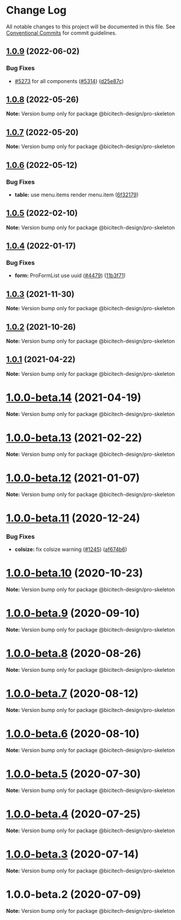 # Change Log

All notable changes to this project will be documented in this file. See [Conventional Commits](https://conventionalcommits.org) for commit guidelines.

## [1.0.9](https://github.com/ant-design/pro-components/compare/@bicitech-design/pro-skeleton@1.0.8...@bicitech-design/pro-skeleton@1.0.9) (2022-06-02)

### Bug Fixes

- [#5273](https://github.com/ant-design/pro-components/issues/5273) for all components ([#5314](https://github.com/ant-design/pro-components/issues/5314)) ([d25e87c](https://github.com/ant-design/pro-components/commit/d25e87c68db8e3c8d120ffc4cc7cd95e33ce6c24))

## [1.0.8](https://github.com/ant-design/pro-components/compare/@bicitech-design/pro-skeleton@1.0.7...@bicitech-design/pro-skeleton@1.0.8) (2022-05-26)

**Note:** Version bump only for package @bicitech-design/pro-skeleton

## [1.0.7](https://github.com/ant-design/pro-components/compare/@bicitech-design/pro-skeleton@1.0.6...@bicitech-design/pro-skeleton@1.0.7) (2022-05-20)

**Note:** Version bump only for package @bicitech-design/pro-skeleton

## [1.0.6](https://github.com/ant-design/pro-components/compare/@bicitech-design/pro-skeleton@1.0.5...@bicitech-design/pro-skeleton@1.0.6) (2022-05-12)

### Bug Fixes

- **table:** use menu.items render menu.item ([6f32179](https://github.com/ant-design/pro-components/commit/6f32179c6f411ac77fb743294d9d7838fa4bfc04))

## [1.0.5](https://github.com/ant-design/pro-components/compare/@bicitech-design/pro-skeleton@1.0.4...@bicitech-design/pro-skeleton@1.0.5) (2022-02-10)

**Note:** Version bump only for package @bicitech-design/pro-skeleton

## [1.0.4](https://github.com/ant-design/pro-components/compare/@bicitech-design/pro-skeleton@1.0.3...@bicitech-design/pro-skeleton@1.0.4) (2022-01-17)

### Bug Fixes

- **form:** ProFormList use uuid ([#4479](https://github.com/ant-design/pro-components/issues/4479)) ([11b3f71](https://github.com/ant-design/pro-components/commit/11b3f717cf545d9a361f173975586a99375c6517))

## [1.0.3](https://github.com/ant-design/pro-components/compare/@bicitech-design/pro-skeleton@1.0.2...@bicitech-design/pro-skeleton@1.0.3) (2021-11-30)

**Note:** Version bump only for package @bicitech-design/pro-skeleton

## [1.0.2](https://github.com/ant-design/pro-components/compare/@bicitech-design/pro-skeleton@1.0.1...@bicitech-design/pro-skeleton@1.0.2) (2021-10-26)

**Note:** Version bump only for package @bicitech-design/pro-skeleton

## [1.0.1](https://github.com/ant-design/pro-components/compare/@bicitech-design/pro-skeleton@1.0.0-beta.14...@bicitech-design/pro-skeleton@1.0.1) (2021-04-22)

**Note:** Version bump only for package @bicitech-design/pro-skeleton

# [1.0.0-beta.14](https://github.com/ant-design/pro-components/compare/@bicitech-design/pro-skeleton@1.0.0-beta.13...@bicitech-design/pro-skeleton@1.0.0-beta.14) (2021-04-19)

**Note:** Version bump only for package @bicitech-design/pro-skeleton

# [1.0.0-beta.13](https://github.com/ant-design/pro-components/compare/@bicitech-design/pro-skeleton@1.0.0-beta.12...@bicitech-design/pro-skeleton@1.0.0-beta.13) (2021-02-22)

**Note:** Version bump only for package @bicitech-design/pro-skeleton

# [1.0.0-beta.12](https://github.com/ant-design/pro-components/compare/@bicitech-design/pro-skeleton@1.0.0-beta.11...@bicitech-design/pro-skeleton@1.0.0-beta.12) (2021-01-07)

**Note:** Version bump only for package @bicitech-design/pro-skeleton

# [1.0.0-beta.11](https://github.com/ant-design/pro-components/compare/@bicitech-design/pro-skeleton@1.0.0-beta.10...@bicitech-design/pro-skeleton@1.0.0-beta.11) (2020-12-24)

### Bug Fixes

- **colsize:** fix colsize warning ([#1245](https://github.com/ant-design/pro-components/issues/1245)) ([af674b6](https://github.com/ant-design/pro-components/commit/af674b661f53ef7f537bd49bea32784274cf0d34))

# [1.0.0-beta.10](https://github.com/ant-design/pro-components/compare/@bicitech-design/pro-skeleton@1.0.0-beta.9...@bicitech-design/pro-skeleton@1.0.0-beta.10) (2020-10-23)

**Note:** Version bump only for package @bicitech-design/pro-skeleton

# [1.0.0-beta.9](https://github.com/ant-design/pro-components/compare/@bicitech-design/pro-skeleton@1.0.0-beta.8...@bicitech-design/pro-skeleton@1.0.0-beta.9) (2020-09-10)

**Note:** Version bump only for package @bicitech-design/pro-skeleton

# [1.0.0-beta.8](https://github.com/ant-design/pro-components/compare/@bicitech-design/pro-skeleton@1.0.0-beta.7...@bicitech-design/pro-skeleton@1.0.0-beta.8) (2020-08-26)

**Note:** Version bump only for package @bicitech-design/pro-skeleton

# [1.0.0-beta.7](https://github.com/ant-design/pro-components/compare/@bicitech-design/pro-skeleton@1.0.0-beta.6...@bicitech-design/pro-skeleton@1.0.0-beta.7) (2020-08-12)

**Note:** Version bump only for package @bicitech-design/pro-skeleton

# [1.0.0-beta.6](https://github.com/ant-design/pro-components/compare/@bicitech-design/pro-skeleton@1.0.0-beta.5...@bicitech-design/pro-skeleton@1.0.0-beta.6) (2020-08-10)

**Note:** Version bump only for package @bicitech-design/pro-skeleton

# [1.0.0-beta.5](https://github.com/ant-design/pro-components/compare/@bicitech-design/pro-skeleton@1.0.0-beta.4...@bicitech-design/pro-skeleton@1.0.0-beta.5) (2020-07-30)

**Note:** Version bump only for package @bicitech-design/pro-skeleton

# [1.0.0-beta.4](https://github.com/ant-design/pro-components/compare/@bicitech-design/pro-skeleton@1.0.0-beta.3...@bicitech-design/pro-skeleton@1.0.0-beta.4) (2020-07-25)

**Note:** Version bump only for package @bicitech-design/pro-skeleton

# [1.0.0-beta.3](https://github.com/ant-design/pro-components/compare/@bicitech-design/pro-skeleton@1.0.0-beta.2...@bicitech-design/pro-skeleton@1.0.0-beta.3) (2020-07-14)

**Note:** Version bump only for package @bicitech-design/pro-skeleton

# 1.0.0-beta.2 (2020-07-09)

**Note:** Version bump only for package @bicitech-design/pro-skeleton
